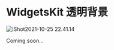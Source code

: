# WidgetsKit 透明背景





![iShot2021-10-25 22.41.14](https://cdn.jsdelivr.net/gh/WingCH/ImageHosting@master/uPic/iShot2021-10-25%2022.41.14.PNG)



Coming soon...

